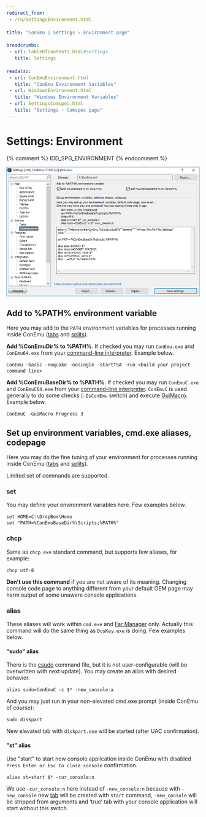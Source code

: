 ```yaml
---
redirect_from:
 - /ru/SettingsEnvironment.html

title: "ConEmu | Settings › Environment page"

breadcrumbs:
 - url: TableOfContents.html#settings
   title: Settings

readalso:
 - url: ConEmuEnvironment.html
   title: "ConEmu Environment Variables"
 - url: WindowsEnvironment.html
   title: "Windows Environment Variables"
 - url: SettingsComspec.html
   title: "Settings › Comspec page"
---
```


# Settings: Environment

{% comment %} IDD_SPG_ENVIRONMENT {% endcomment %}

![ConEmu Settings: Environment](/img/Settings-Environment.png)


## Add to %PATH% environment variable

Here you may add to the `PATH` environment variables
for processes running inside ConEmu
([tabs](Tabs.html) and [splits](SplitScreen.html)).

**Add %ConEmuDir% to %PATH%**. If checked you may run `ConEmu.exe` and `ConEmu64.exe`
from your [command-line interpreter](TerminalVsShell.html).
Example below.

~~~
ConEmu -basic -noquake -nosingle -startTSA -run <build your project command line>
~~~

**Add %ConEmuBaseDir% to %PATH%**. If checked you may run `ConEmuC.exe` and `ConEmuC64.exe`
from your [command-line interpreter](TerminalVsShell.html).
`ConEmuC` is used generally to do some checks (`-IsConEmu` switch)
and execute [GuiMacro](GuiMacro.html). Example below.

~~~
ConEmuC -GuiMacro Progress 3
~~~



## Set up environment variables, cmd.exe aliases, codepage

Here you may do the fine tuning of your environment
for processes running inside ConEmu
([tabs](Tabs.html) and [splits](SplitScreen.html)).

Limited set of commands are supported.


### set

You may define your environment variables here. Few examples below.

~~~
set HOME=C:\DropBox\Home
set "PATH=%ConEmuBaseDir%\Scripts;%PATH%"
~~~


### chcp

Same as `chcp.exe` standard command, but supports few aliases, for example:

~~~
chcp utf-8
~~~

**Don't use this command** if you are not aware of its meaning.
Changing console code page to anything different from your default OEM page
may harm output of some unaware console applications.


### alias

These aliases will work within `cmd.exe` and [Far Manager](FarManager.html) only.
Actually this command will do the same thing as `DosKey.exe` is doing.
Few examples below.

#### "sudo" alias

There is the [csudo](csudo.html) command file, but it is not user-configurable
(will be overwritten with next update).
You may create an alias with desired behavior.

~~~
alias sudo=ConEmuC -c $* -new_console:a
~~~

And you may just run in your non-elevated cmd.exe prompt (inside ConEmu of course):

~~~
sudo diskpart
~~~

New elevated tab with `diskpart.exe` will be started (after UAC confirmation).

#### "st" alias

Use "start" to start new console application inside ConEmu
with disabled `Press Enter or Esc to close console` confirmation.

~~~
alias st=start $* -cur_console:n
~~~

We use `-cur_console:n` here instead of `-new_console:n` because
with `-new_console` new [tab](LaunchNewTab.html) will be created
with `start` command, `-new_console` will be stripped from arguments
and ‘true’ tab with your console application will start without
this switch.
